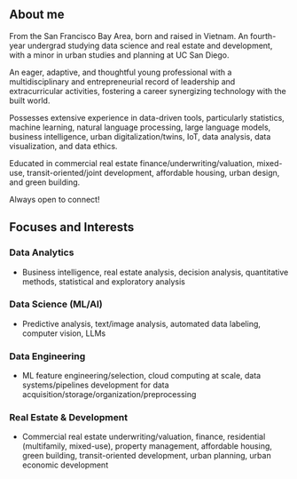 ---
---
## About me

From the San Francisco Bay Area, born and raised in Vietnam. An fourth-year undergrad studying data science and real estate and development, with a minor in urban studies and planning at UC San Diego. 

An eager, adaptive, and thoughtful young professional with a multidisciplinary and entrepreneurial record of leadership and extracurricular activities, fostering a career synergizing technology with the built world. 

Possesses extensive experience in data-driven tools, particularly statistics, machine learning, natural language processing, large language models, business intelligence, urban digitalization/twins, IoT, data analysis, data visualization, and data ethics. 

Educated in commercial real estate finance/underwriting/valuation, mixed-use, transit-oriented/joint development, affordable housing, urban design, and green building.

Always open to connect!

## Focuses and Interests

### Data Analytics
- Business intelligence, real estate analysis, decision analysis, quantitative methods, statistical and exploratory analysis

### Data Science (ML/AI)
- Predictive analysis, text/image analysis, automated data labeling, computer vision, LLMs

### Data Engineering
- ML feature engineering/selection, cloud computing at scale, data systems/pipelines development for data acquisition/storage/organization/preprocessing

### Real Estate & Development
- Commercial real estate underwriting/valuation, finance, residential (multifamily, mixed-use), property management, affordable housing, green building, transit-oriented development, urban planning, urban economic development
